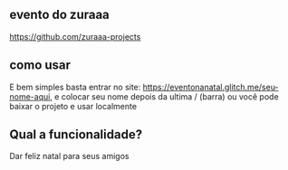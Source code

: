 ## evento do zuraaa
https://github.com/zuraaa-projects

## como usar

E bem simples basta entrar no site: https://eventonanatal.glitch.me/seu-nome-aqui, e colocar seu nome depois da ultima / (barra) ou você pode baixar o projeto e usar localmente

## Qual a funcionalidade?

Dar feliz natal para seus amigos